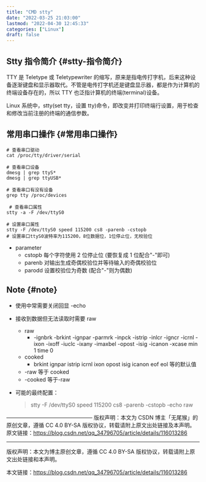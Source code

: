 ```yaml
---
title: "CMD stty"
date: "2022-03-25 21:03:00"
lastmod: "2022-04-30 12:45:33"
categories: ["Linux"]
draft: false
---
```


## Stty 指令简介 {#stty-指令简介}

TTY 是 Teletype 或 Teletypewriter 的缩写，原来是指电传打字机，后来这种设备逐渐键盘和显示器取代。不管是电传打字机还是键盘显示器，都是作为计算机的终端设备存在的，所以 TTY 也泛指计算机的终端(terminal)设备。

Linux 系统中，stty(set tty，设置 tty)命令，即改变并打印终端行设置，用于检查和修改当前注册的终端的通信参数。


## 常用串口操作 {#常用串口操作}

```shell
# 查看串口驱动
cat /proc/tty/driver/serial

# 查看串口设备
dmesg | grep ttyS*
dmesg | grep ttyUSB*

# 查看串口有没有设备
grep tty /proc/devices

 # 查看串口属性
stty -a -F /dev/ttyS0

# 设置串口属性
stty -F /dev/ttyS0 speed 115200 cs8 -parenb -cstopb
# 设置串口ttyS0波特率为115200，8位数据位，1位停止位，无校验位
```

-   parameter
    -   cstopb    每个字符使用 2 位停止位 (要恢复成 1 位配合"-"即可)
    -   parenb    对输出生成奇偶校验位并等待输入的奇偶校验位
    -   parodd    设置校验位为奇数 (配合"-"则为偶数)


## Note {#note}

-   使用中常需要关闭回显 -echo
-   接收到数据但无法读取时需要 raw
    -   raw
        -   -ignbrk -brkint -ignpar -parmrk -inpck -istrip -inlcr -igncr -icrnl -ixon -ixoff -iuclc -ixany -imaxbel -opost -isig -icanon -xcase min 1 time 0
    -   cooked
        -   brkint ignpar istrip icrnl ixon opost isig icanon eof eol 等的默认值
    -   -raw 等于 cooked
    -   -cooked 等于-raw
-   可能的最终配置：

    > stty -F /dev/ttyS0 speed 115200 cs8 -parenb -cstopb -echo raw

————————————————
版权声明：本文为 CSDN 博主「无尾猴」的原创文章，遵循 CC 4.0 BY-SA 版权协议，转载请附上原文出处链接及本声明。
原文链接：<https://blog.csdn.net/qq_34796705/article/details/116013286>

---

版权声明：本文为博主原创文章，遵循 CC 4.0 BY-SA 版权协议，转载请附上原文出处链接和本声明。

本文链接：<https://blog.csdn.net/qq_34796705/article/details/116013286>